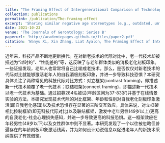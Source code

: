 ```yaml
---
title: "The Framing Effect of Intergenerational Comparison of Technologies on Technophobia Among Older Adults."
collection: publications
permalink: /publication/The-framing-effect
excerpt: 'Sharing similar negative age stereotypes (e.g., outdated, unfashionable), older adults and older technologies are stereotypically associated with each other. This also was found to be internalized by older adults. Recent research has suggested that internalized negative age stereotypes may be one of the reasons for technophobia among older adults. Therefore, considering the pervasiveness of intergenerational comparison of technologies (e.g., computer vs. tablet) in which older-generation technologies are negatively portrayed, we aim to investigate whether a mere intergenerational comparison of technologies would affect technophobia via negative self-stereotypes activation among older adults. Specifically, 2 commonly seen framings of intergenerational comparison of technologies are examined: contrast framing, which describes opposing intergenerational relationship of technologies; and connect framing, which describes the continuous intergenerational relationship of technologies.'
date: 2021-10-23
venue: 'The Journals of Gerontology: Series B'
paperurl: 'http://academicpages.github.io/files/paper2.pdf'
citation: 'Wanyu Xi, Xin Zhang, Liat Ayalon, The Framing Effect of Intergenerational Comparison of Technologies on Technophobia Among Older Adults, The Journals of Gerontology: Series B, Volume 77, Issue 7, July 2022, Pages 1179–1185, https://doi.org/10.1093/geronb/gbab199'
---
```

<span style="font-size:14px;">
近年来，科技产品不断地更新换代。在对新老技术的代际对比中，老一代技术却被描述为“过时的”、“性能差的”等，这反映了与老年群体类似的消极老化刻板印象。一些证据发现，老年人也常常将自己比喻成老技术。那么，是否仅仅对新老技术的代际对比就能够激活老年人的自我消极刻板印象，并进一步导致科技恐惧？本研究具体关注了两种常见的科技代际对比方式：对立框架(contrast framing)，即描述新一代技术颠覆了老一代技术；联结框架(connect framing)，即描述新一代技术以老一代技术为基础。通过招募284名被试(年龄区间为37-83岁)并基于在线情景实验的方法，本研究发现技术代际的对比框架、年龄和性别对自我老化刻板印象激活(即自我老化感知)以及技术恐惧存在显著的三阶交互效应。具体来说，对立框架相比控制框架(即无科技代际对比)以及联结框架，激发中老年男性(49岁以上)更高的自我老化-社会心理损失感知，并进一步导致更高的科技恐惧。这一框架效应在年轻男性(49岁以下)以及女性群体中则不显著。本研究发现了一个以往被忽略但普遍存在的年龄刻板印象激活线索，并为如何设计劝说信息以促进老年人的新技术采纳提供了有效借鉴。
